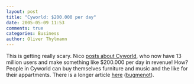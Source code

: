 ```yaml
---
layout: post
title: "Cyworld: $200.000 per day"
date: 2005-05-09 11:53
comments: true
categories: Business
author: Oliver Thylmann
---
```



This is getting really scary. Nico [posts about Cyworld](http://lumma.de/eintrag.php?id=1588), who now have 13 million users and make something like $200.000 per day in revenue! How? People in Cyworld can buy themselves furniture and music and the like for their appartments. There is a longer article [here](http://theage.com.au/articles/2005/05/06/1115092684512.html?oneclick=true) ([bugmenot](http://bugmenot.com/view.php?url=theage.com.au)).

